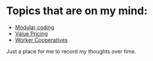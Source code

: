 # Topics that are on my mind:

- [Modular coding](./modularCoding)
- [Value Pricing](./valuePricing)
- [Worker Cooperatives](./workerCooperatives)

Just a place for me to record my thoughts over time.
